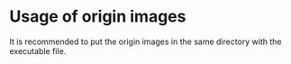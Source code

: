 # Usage of origin images
It is recommended to put the origin images in the same directory with the executable file.
